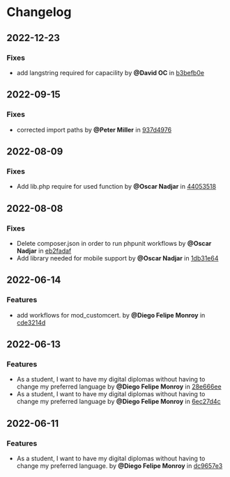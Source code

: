 # Changelog
## 2022-12-23
### Fixes
* add langstring required for capacility by **@David OC** in [b3befb0e](../../commit/b3befb0e)
## 2022-09-15
### Fixes
* corrected import paths by **@Peter Miller** in [937d4976](../../commit/937d4976)
## 2022-08-09
### Fixes
* Add lib.php require for used function by **@Oscar Nadjar** in [44053518](../../commit/44053518)
## 2022-08-08
### Fixes
* Delete composer.json in order to run phpunit workflows by **@Oscar Nadjar** in [eb2fadaf](../../commit/eb2fadaf)
* Add library needed for mobile support by **@Oscar Nadjar** in [1db31e64](../../commit/1db31e64)
## 2022-06-14
### Features
* add workflows for mod_customcert. by **@Diego Felipe Monroy** in [cde3214d](../../commit/cde3214d)
## 2022-06-13
### Features
* As a student, I want to have my digital diplomas without having to change my preferred language by **@Diego Felipe Monroy** in [28e666ee](../../commit/28e666ee)
* As a student, I want to have my digital diplomas without having to change my preferred language by **@Diego Felipe Monroy** in [6ec27d4c](../../commit/6ec27d4c)
## 2022-06-11
### Features
* As a student, I want to have my digital diplomas without having to change my preferred language. by **@Diego Felipe Monroy** in [dc9657e3](../../commit/dc9657e3)
